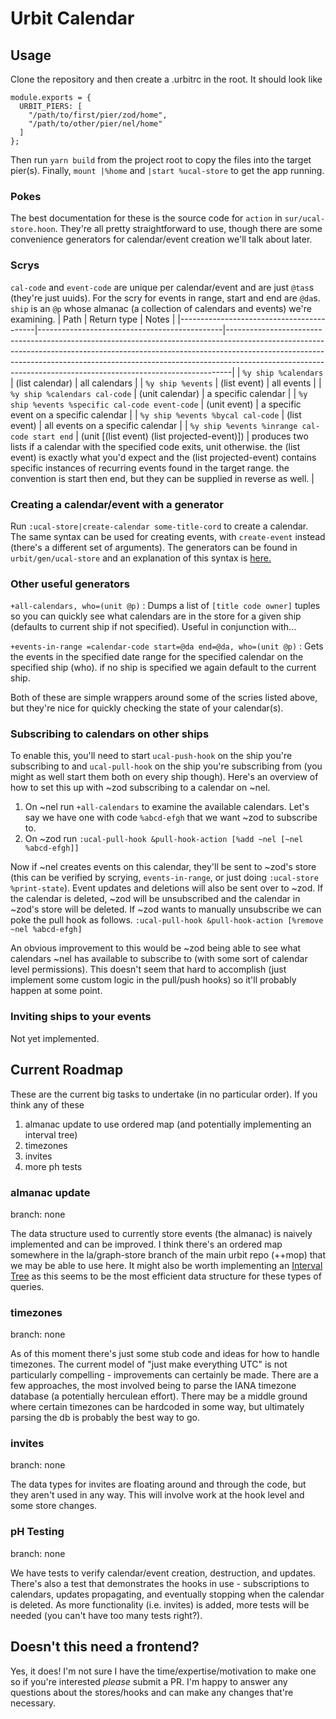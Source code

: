 # Urbit Calendar

## Usage
Clone the repository and then create a .urbitrc in the root. It should look like
```
module.exports = {
  URBIT_PIERS: [
    "/path/to/first/pier/zod/home",
    "/path/to/other/pier/nel/home"
  ]
};

```
Then run `yarn build` from the project root to copy the files into the target pier(s). Finally, `mount |%home` and `|start %ucal-store` to get the app running.

### Pokes
The best documentation for these is the source code for `action` in `sur/ucal-store.hoon`. They're all pretty straightforward to use, though there are some convenience generators for calendar/event creation we'll talk about later.

### Scrys
`cal-code` and `event-code` are unique per calendar/event and are just `@tas`s (they're just uuids). For the scry for events in range, start and end are `@da`s. `ship` is an `@p` whose almanac (a collection of calendars and events) we're examining.
| Path                                     | Return type                                  | Notes                                                                                                                                                                                                                                                                                                                   |
|------------------------------------------|----------------------------------------------|-------------------------------------------------------------------------------------------------------------------------------------------------------------------------------------------------------------------------------------------------------------------------------------------------------------------------|
| `%y ship %calendars`                            | (list calendar)                              | all calendars                                                                                                                                                                                                                                                                                                           |
| `%y ship %events`                               | (list event)                                 | all events                                                                                                                                                                                                                                                                                                              |
| `%y ship %calendars cal-code`                   | (unit calendar)                              | a specific calendar                                                                                                                                                                                                                                                                                                     |
| `%y ship %events %specific cal-code event-code` | (unit event)                                 | a specific event on a specific calendar                                                                                                                                                                                                                                                                                 |
| `%y ship %events %bycal cal-code`               | (list event)                                 | all events on a specific calendar                                                                                                                                                                                                                                                                                       |
| `%y ship %events %inrange cal-code start end`   | (unit [(list event) (list projected-event)]) | produces two lists if a calendar with the specified code exits, unit otherwise. the  (list event) is exactly what you'd expect and the (list projected-event) contains specific instances of recurring events found in the target range. the convention is start then end, but they can be supplied in reverse as well. |

### Creating a calendar/event with a generator
Run `:ucal-store|create-calendar some-title-cord` to create a calendar. The same syntax can be used for creating events, with `create-event` instead (there's a different set of arguments). The generators can be found in `urbit/gen/ucal-store` and an explanation of this syntax is [here.](https://github.com/timlucmiptev/gall-guide/blob/master/generators.md)

### Other useful generators
`+all-calendars, who=(unit @p)` : Dumps a list of `[title code owner]` tuples so you can quickly see what calendars are in the store for a given ship (defaults to current ship if not specified). Useful in conjunction with...

`+events-in-range =calendar-code start=@da end=@da, who=(unit @p)` : Gets the events in the specified date range for the specified calendar on the specified ship (who). if no ship is specified we again default to the current ship.

Both of these are simple wrappers around some of the scries listed above, but they're nice for quickly checking the state of your calendar(s).

### Subscribing to calendars on other ships
To enable this, you'll need to start `ucal-push-hook` on the ship you're subscribing to and `ucal-pull-hook` on the ship you're subscribing from (you might as well start them both on every ship though).  Here's an overview of how to set this up with ~zod subscribing to a calendar on ~nel.

1. On ~nel run `+all-calendars` to examine the available calendars. Let's say we have one with code `%abcd-efgh` that we want ~zod to subscribe to.
2. On ~zod run `:ucal-pull-hook &pull-hook-action [%add ~nel [~nel %abcd-efgh]]`

Now if ~nel creates events on this calendar, they'll be sent to ~zod's store (this can be verified by scrying, `events-in-range`, or just doing `:ucal-store %print-state`). Event updates and deletions will also be sent over to ~zod. If the calendar is deleted, ~zod will be unsubscribed and the calendar in ~zod's store will be deleted. If ~zod wants to manually unsubscribe we can poke the pull hook as follows.
`:ucal-pull-hook &pull-hook-action [%remove ~nel %abcd-efgh]`

An obvious improvement to this would be ~zod being able to see what calendars ~nel has available to subscribe to (with some sort of calendar level permissions). This doesn't seem that hard to accomplish (just implement some custom logic in the pull/push hooks) so it'll probably happen at some point.

### Inviting ships to your events
Not yet implemented.

## Current Roadmap
These are the current big tasks to undertake (in no particular order). If you think any of these

1. almanac update to use ordered map (and potentially implementing an interval tree)
2. timezones
3. invites
4. more ph tests


### almanac update
branch: none

The data structure used to currently store events (the almanac) is naively implemented and can be improved. I think there's an ordered map somewhere in the la/graph-store branch of the main urbit repo (++mop) that we may be able to use here. It might also be worth implementing an [Interval Tree](https://en.wikipedia.org/wiki/Interval_tree) as this seems to be the most efficient data structure for these types of queries.

### timezones
branch: none

As of this moment there's just some stub code and ideas for how to handle timezones. The current model of "just make everything UTC" is not particularly compelling - improvements can certainly be made. There are a few approaches, the most involved being to parse the IANA timezone database (a potentially herculean effort). There may be a middle ground where certain timezones can be hardcoded in some way, but ultimately parsing the db is probably the best way to go.

### invites
branch: none

The data types for invites are floating around and through the code, but they aren't used in any way. This will involve work at the hook level and some store changes.

### pH Testing
branch: none

We have tests to verify calendar/event creation, destruction, and updates. There's also a test that demonstrates the hooks in use - subscriptions to calendars, updates propagating, and eventually stopping when the calendar is deleted. As more functionality (i.e. invites) is added, more tests will be needed (you can't have too many tests right?).


##  Doesn't this need a frontend?
Yes, it does! I'm not sure I have the time/expertise/motivation to make one so if you're interested _please_ submit a PR. I'm happy to answer any questions about the stores/hooks and can make any changes that're necessary.
